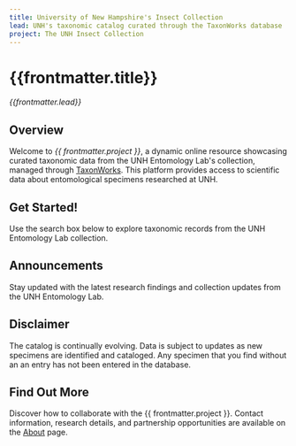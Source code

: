```yaml
---
title: University of New Hampshire's Insect Collection
lead: UNH's taxonomic catalog curated through the TaxonWorks database
project: The UNH Insect Collection
---
```


# {{frontmatter.title}}  
_{{frontmatter.lead}}_

## Overview  
Welcome to *{{ frontmatter.project }}*, a dynamic online resource showcasing curated taxonomic data from the UNH Entomology Lab's collection, managed through [TaxonWorks](https://taxonworks.org). This platform provides access to scientific data about entomological specimens researched at UNH.

## Get Started!  
Use the search box below to explore taxonomic records from the UNH Entomology Lab collection.  
<autocomplete-otu class="w-80"/>

## Announcements  
Stay updated with the latest research findings and collection updates from the UNH Entomology Lab.

## Disclaimer  
The catalog is continually evolving. Data is subject to updates as new specimens are identified and cataloged. Any specimen that you find without an an entry has not been entered in the database.

## Find Out More  
Discover how to collaborate with the {{ frontmatter.project }}. Contact information, research details, and partnership opportunities are available on the [About](/about) page.
